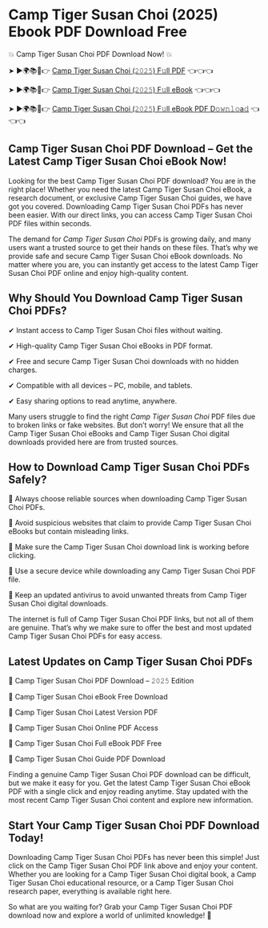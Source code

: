 # Camp Tiger Susan Choi (2025) Ebook PDF Download Free

💥 Camp Tiger Susan Choi PDF Download Now! 💥

➤ ►🌍📚📱👉 [Camp Tiger Susan Choi (𝟸𝟶𝟸𝟻) F𝚞ll PDF](https://getpdf.xyz/camp-tiger-susan-choi) 👈👈👈


➤ ►🌍📚📱👉 [Camp Tiger Susan Choi (𝟸𝟶𝟸𝟻) F𝚞ll eBook](https://getpdf.xyz/camp-tiger-susan-choi) 👈👈👈


➤ ►🌍📚📱👉 [Camp Tiger Susan Choi (𝟸𝟶𝟸𝟻) F𝚞ll eBook PDF D𝚘𝚠𝚗𝚕𝚘a𝚍](https://getpdf.xyz/camp-tiger-susan-choi) 👈👈👈


## Camp Tiger Susan Choi PDF Download – Get the Latest Camp Tiger Susan Choi eBook Now!

Looking for the best Camp Tiger Susan Choi PDF download? You are in the right place! Whether you need the latest Camp Tiger Susan Choi eBook, a research document, or exclusive Camp Tiger Susan Choi guides, we have got you covered. Downloading Camp Tiger Susan Choi PDFs has never been easier. With our direct links, you can access Camp Tiger Susan Choi PDF files within seconds.

The demand for *Camp Tiger Susan Choi* PDFs is growing daily, and many users want a trusted source to get their hands on these files. That’s why we provide safe and secure Camp Tiger Susan Choi eBook downloads. No matter where you are, you can instantly get access to the latest Camp Tiger Susan Choi PDF online and enjoy high-quality content.

## Why Should You Download Camp Tiger Susan Choi PDFs?

✔ Instant access to Camp Tiger Susan Choi files without waiting.

✔ High-quality Camp Tiger Susan Choi eBooks in PDF format.

✔ Free and secure Camp Tiger Susan Choi downloads with no hidden charges.

✔ Compatible with all devices – PC, mobile, and tablets.

✔ Easy sharing options to read anytime, anywhere.

Many users struggle to find the right *Camp Tiger Susan Choi* PDF files due to broken links or fake websites. But don’t worry! We ensure that all the Camp Tiger Susan Choi eBooks and Camp Tiger Susan Choi digital downloads provided here are from trusted sources.

## How to Download Camp Tiger Susan Choi PDFs Safely?

📌 Always choose reliable sources when downloading Camp Tiger Susan Choi PDFs.

📌 Avoid suspicious websites that claim to provide Camp Tiger Susan Choi eBooks but contain misleading links.

📌 Make sure the Camp Tiger Susan Choi download link is working before clicking.

📌 Use a secure device while downloading any Camp Tiger Susan Choi PDF file.

📌 Keep an updated antivirus to avoid unwanted threats from Camp Tiger Susan Choi digital downloads.

The internet is full of Camp Tiger Susan Choi PDF links, but not all of them are genuine. That’s why we make sure to offer the best and most updated Camp Tiger Susan Choi PDFs for easy access.

## Latest Updates on Camp Tiger Susan Choi PDFs

🔹 Camp Tiger Susan Choi PDF Download – 𝟸𝟶𝟸𝟻 Edition

🔹 Camp Tiger Susan Choi eBook Free Download

🔹 Camp Tiger Susan Choi Latest Version PDF

🔹 Camp Tiger Susan Choi Online PDF Access

🔹 Camp Tiger Susan Choi Full eBook PDF Free

🔹 Camp Tiger Susan Choi Guide PDF Download

Finding a genuine Camp Tiger Susan Choi PDF download can be difficult, but we make it easy for you. Get the latest Camp Tiger Susan Choi eBook PDF with a single click and enjoy reading anytime. Stay updated with the most recent Camp Tiger Susan Choi content and explore new information.

## Start Your Camp Tiger Susan Choi PDF Download Today!

Downloading Camp Tiger Susan Choi PDFs has never been this simple! Just click on the Camp Tiger Susan Choi PDF link above and enjoy your content. Whether you are looking for a Camp Tiger Susan Choi digital book, a Camp Tiger Susan Choi educational resource, or a Camp Tiger Susan Choi research paper, everything is available right here.

So what are you waiting for? Grab your Camp Tiger Susan Choi PDF download now and explore a world of unlimited knowledge! 🚀
